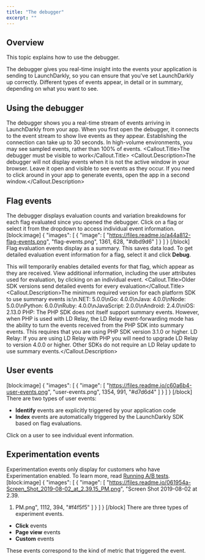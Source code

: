 ```yaml
---
title: "The debugger"
excerpt: ""
---
```

## Overview
This topic explains how to use the debugger.

The debugger gives you real-time insight into the events your application is sending to LaunchDarkly, so you can ensure that you've set LaunchDarkly up correctly. Different types of events appear, in detail or in summary, depending on what you want to see.
## Using the debugger
The debugger shows you a real-time stream of events arriving in LaunchDarkly from your app. When you first open the debugger, it connects to the event stream to show live events as they appear. Establishing the connection can take up to 30 seconds. In high-volume environments, you may see sampled events, rather than 100% of events.
<Callout intent="info">
  <Callout.Title>The debugger must be visible to work</Callout.Title>
   <Callout.Description>The debugger will not display events when it is not the active window in your browser. Leave it open and visible to see events as they occur. If you need to click around in your app to generate events, open the app in a second window.</Callout.Description>
</Callout>

## Flag events
The debugger displays evaluation counts and variation breakdowns for each flag evaluated since you opened the debugger. Click on a flag or select it from the dropdown to access individual event information.
[block:image]
{
  "images": [
    {
      "image": [
        "https://files.readme.io/a44a812-flag-events.png",
        "flag-events.png",
        1361,
        628,
        "#dbd9d6"
      ]
    }
  ]
}
[/block]
Flag evaluation events display as a summary. This saves data load. To get detailed evaluation event information for a flag, select it and click **Debug**.  

This will temporarily enables detailed events for that flag, which appear as they are received. View additional information, including the user attributes used for evaluation, by clicking on an individual event.
<Callout intent="alert">
  <Callout.Title>Older SDK versions send detailed events for every evaluation</Callout.Title>
   <Callout.Description>The minimum required version for each platform SDK to use summary events is:\n.NET: 5.0.0\nGo: 4.0.0\nJava: 4.0.0\nNode: 5.0.0\nPython: 6.0.0\nRuby: 4.0.0\nJavaScript: 2.0.0\nAndroid: 2.4.0\niOS: 2.13.0
PHP: The PHP SDK does not itself support summary events. However, when PHP is used with LD Relay, the LD Relay event-forwarding mode has the ability to turn the events received from the PHP SDK into summary events. This requires that you are using PHP SDK version 3.1.0 or higher.
LD Relay: If you are using LD Relay with PHP you will need to upgrade LD Relay to version 4.0.0 or higher. Other SDKs do not require an LD Relay update to use summary events.</Callout.Description>
</Callout>

## User events

[block:image]
{
  "images": [
    {
      "image": [
        "https://files.readme.io/c60a6b4-user-events.png",
        "user-events.png",
        1354,
        991,
        "#d7d6d4"
      ]
    }
  ]
}
[/block]
There are two types of user events: 
* **Identify** events are explicitly triggered by your application code
* **Index** events are automatically triggered by the LaunchDarkly SDK based on flag evaluations. 

Click on a user to see individual event information.
## Experimentation events
Experimentation events only display for customers who have Experimentation enabled. To learn more, read [Running A/B tests](./running-ab-tests-bak).
[block:image]
{
  "images": [
    {
      "image": [
        "https://files.readme.io/061954a-Screen_Shot_2019-08-02_at_2.39.15_PM.png",
        "Screen Shot 2019-08-02 at 2.39.
1. PM.png",
        1112,
        394,
        "#f4f5f5"
      ]
    }
  ]
}
[/block]
There are three types of experiment events. 
* **Click** events
* **Page view** events 
* **Custom** events 

These events correspond to the kind of metric that triggered the event.